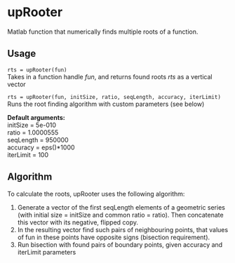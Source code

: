 # upRooter
Matlab function that numerically finds multiple roots of a function.

## Usage
`rts = upRooter(fun)`  
Takes in a function handle *fun*, and returns found roots *rts* as a vertical vector
    
`rts = upRooter(fun, initSize, ratio, seqLength, accuracy, iterLimit)`  
Runs the root finding algorithm with custom parameters (see below)

**Default arguments:**  
initSize = 5e-010  
ratio = 1.0000555  
seqLength = 950000  
accuracy = eps()*1000  
iterLimit = 100
  
## Algorithm
To calculate the roots, upRooter uses the following algorithm:
1.  Generate a vector of the first seqLength elements of a geometric
    series (with initial size = initSize and common ratio = ratio).
    Then concatenate this vector with its negative, flipped copy.
2.  In the resulting vector find such pairs of neighbouring points,
    that values of fun in these points have opposite signs (bisection
    requirement).
3.  Run bisection with found pairs of boundary points, given accuracy
    and iterLimit parameters
